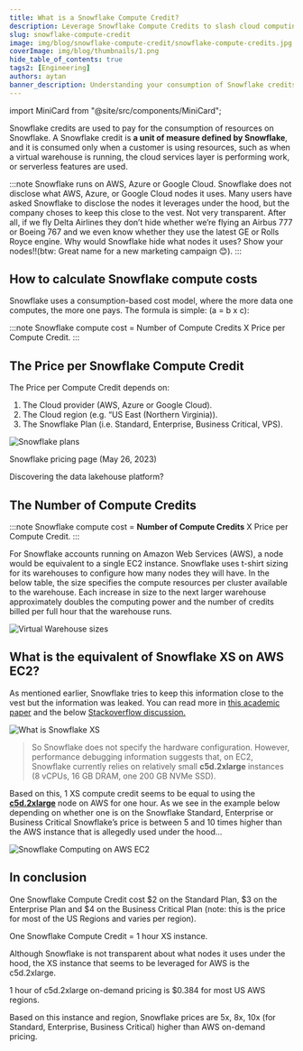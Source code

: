 ```yaml
---
title: What is a Snowflake Compute Credit?
description: Leverage Snowflake Compute Credits to slash cloud computing bills by 50%. Discover precise savings details on our blog.
slug: snowflake-compute-credit
image: img/blog/snowflake-compute-credit/snowflake-compute-credits.jpg
coverImage: img/blog/thumbnails/1.png
hide_table_of_contents: true
tags2: [Engineering]
authors: aytan
banner_description: Understanding your consumption of Snowflake credits
---
```


import MiniCard from "@site/src/components/MiniCard";

Snowflake credits are used to pay for the consumption of resources on Snowflake. A Snowflake credit is **a unit of measure defined by Snowflake**, and it is consumed only when a customer is using resources, such as when a virtual warehouse is running, the cloud services layer is performing work, or serverless features are used.

<!-- truncate -->

:::note
Snowflake runs on AWS, Azure or Google Cloud. Snowflake does not disclose what AWS, Azure, or Google Cloud nodes it uses. Many users have asked Snowflake to disclose the nodes it leverages under the hood, but the company choses to keep this close to the vest. Not very transparent. After all, if we fly Delta Airlines they don’t hide whether we’re flying an Airbus 777 or Boeing 767 and we even know whether they use the latest GE or Rolls Royce engine. Why would Snowflake hide what nodes it uses? Show your nodes!!(btw: Great name for a new marketing campaign 😊).
:::

## How to calculate Snowflake compute costs

Snowflake uses a consumption-based cost model, where the more data one computes, the more one pays. The formula is simple: (a = b x c):

:::note
Snowflake compute cost = Number of Compute Credits X Price per Compute Credit.
:::

## The Price per Snowflake Compute Credit

The Price per Compute Credit depends on:

1. The Cloud provider (AWS, Azure or Google Cloud).
2. The Cloud region (e.g. “US East (Northern Virginia)).
3. The Snowflake Plan (i.e. Standard, Enterprise, Business Critical, VPS).

![Snowflake plans](/img/blog/snowflake-compute-credit/snowflake-plans.png)

Snowflake pricing page (May 26, 2023)

<MiniCard link="https://sandbox.iomete.com/auth/realms/iomete/protocol/openid-connect/registrations?client_id=app&response_type=code&scope=openid&redirect_uri=http://sandbox.iomete.com" linkName="Try Sandbox">Discovering the data lakehouse platform?</MiniCard>

## The Number of Compute Credits

:::note
Snowflake compute cost = **Number of Compute Credits** X Price per Compute Credit.
:::

For Snowflake accounts running on Amazon Web Services (AWS), a node would be equivalent to a single EC2 instance. Snowflake uses t-shirt sizing for its warehouses to configure how many nodes they will have. In the below table, the size specifies the compute resources per cluster available to the warehouse. Each increase in size to the next larger warehouse approximately doubles the computing power and the number of credits billed per full hour that the warehouse runs.

![Virtual Warehouse sizes](/img/blog/snowflake-compute-credit/virtual-warehouse-sizes.png)

## What is the equivalent of Snowflake XS on AWS EC2?

As mentioned earlier, Snowflake tries to keep this information close to the vest but the information was leaked. You can read more in [this academic paper](http://vldb.org/pvldb/vol14/p1606-leis.pdf) and the below [Stackoverflow discussion.](https://stackoverflow.com/questions/58973007/what-are-the-specifications-of-a-snowflake-server)

![What is Snowflake XS](/img/blog/snowflake-compute-credit/what-is-snowflake-xs.png)

> So Snowflake does not specify the hardware configuration. However, performance debugging information suggests that, on EC2, Snowflake currently relies on relatively small **c5d.2xlarge** instances (8 vCPUs, 16 GB DRAM, one 200 GB NVMe SSD).

Based on this, 1 XS compute credit seems to be equal to using the **[c5d.2xlarge](https://instances.vantage.sh/aws/ec2/c5d.2xlarge?pricing_unit=vcpu)** node on AWS for one hour. As we see in the example below depending on whether one is on the Snowflake Standard, Enterprise or Business Critical Snowflake’s price is between 5 and 10 times higher than the AWS instance that is allegedly used under the hood…

![Snowflake Computing on AWS EC2](/img/blog/snowflake-compute-credit/reality-of-snowflake-computing.png)

## In conclusion

One Snowflake Compute Credit cost $2 on the Standard Plan, $3 on the Enterprise Plan and $4 on the Business Critical Plan (note: this is the price for most of the US Regions and varies per region).

One Snowflake Compute Credit = 1 hour XS instance.

Although Snowflake is not transparent about what nodes it uses under the hood, the XS instance that seems to be leveraged for AWS is the c5d.2xlarge.

1 hour of c5d.2xlarge on-demand pricing is $0.384 for most US AWS regions.

Based on this instance and region, Snowflake prices are 5x, 8x, 10x (for Standard, Enterprise, Business Critical) higher than AWS on-demand pricing.

